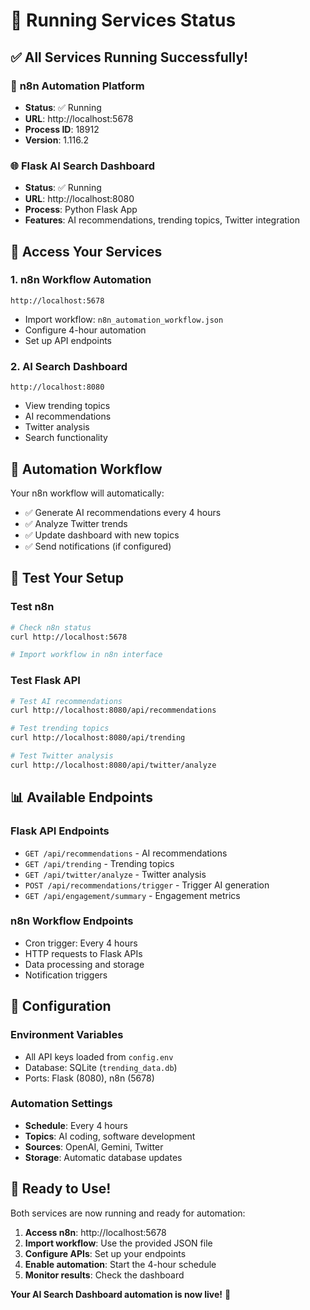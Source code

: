 # 🚀 Running Services Status

## ✅ All Services Running Successfully!

### 🔧 **n8n Automation Platform**
- **Status**: ✅ Running
- **URL**: http://localhost:5678
- **Process ID**: 18912
- **Version**: 1.116.2

### 🌐 **Flask AI Search Dashboard**
- **Status**: ✅ Running  
- **URL**: http://localhost:8080
- **Process**: Python Flask App
- **Features**: AI recommendations, trending topics, Twitter integration

## 🎯 **Access Your Services**

### 1. **n8n Workflow Automation**
```
http://localhost:5678
```
- Import workflow: `n8n_automation_workflow.json`
- Configure 4-hour automation
- Set up API endpoints

### 2. **AI Search Dashboard**
```
http://localhost:8080
```
- View trending topics
- AI recommendations
- Twitter analysis
- Search functionality

## 🔄 **Automation Workflow**

Your n8n workflow will automatically:
- ✅ Generate AI recommendations every 4 hours
- ✅ Analyze Twitter trends
- ✅ Update dashboard with new topics
- ✅ Send notifications (if configured)

## 🧪 **Test Your Setup**

### Test n8n
```bash
# Check n8n status
curl http://localhost:5678

# Import workflow in n8n interface
```

### Test Flask API
```bash
# Test AI recommendations
curl http://localhost:8080/api/recommendations

# Test trending topics
curl http://localhost:8080/api/trending

# Test Twitter analysis
curl http://localhost:8080/api/twitter/analyze
```

## 📊 **Available Endpoints**

### Flask API Endpoints
- `GET /api/recommendations` - AI recommendations
- `GET /api/trending` - Trending topics
- `GET /api/twitter/analyze` - Twitter analysis
- `POST /api/recommendations/trigger` - Trigger AI generation
- `GET /api/engagement/summary` - Engagement metrics

### n8n Workflow Endpoints
- Cron trigger: Every 4 hours
- HTTP requests to Flask APIs
- Data processing and storage
- Notification triggers

## 🔧 **Configuration**

### Environment Variables
- All API keys loaded from `config.env`
- Database: SQLite (`trending_data.db`)
- Ports: Flask (8080), n8n (5678)

### Automation Settings
- **Schedule**: Every 4 hours
- **Topics**: AI coding, software development
- **Sources**: OpenAI, Gemini, Twitter
- **Storage**: Automatic database updates

## 🎉 **Ready to Use!**

Both services are now running and ready for automation:

1. **Access n8n**: http://localhost:5678
2. **Import workflow**: Use the provided JSON file
3. **Configure APIs**: Set up your endpoints
4. **Enable automation**: Start the 4-hour schedule
5. **Monitor results**: Check the dashboard

**Your AI Search Dashboard automation is now live!** 🚀
